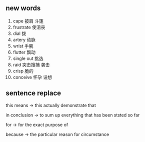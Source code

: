 ## new words

1. cape 披肩 斗篷
2. frustrate 使沮丧
3. dial 拨
4. artery 动脉
5. wrist 手腕
6. flutter 飘动
7. single out 挑选
8. raid 突击搜捕 袭击
9. crisp 脆的
10. conceive 怀孕 设想

## sentence replace

this means -> this actually demonstrate that

in conclusion -> to sum up everything that has been ststed so far

for -> for the exact purpose of

because -> the particular reason for circumstance
